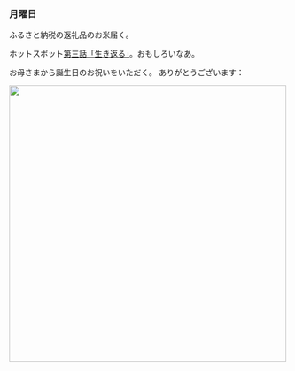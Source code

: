 ### 月曜日

ふるさと納税の返礼品のお米届く。

ホットスポット[第三話「生き返る」](https://tver.jp/episodes/epc60s5w61)。おもしろいなあ。

お母さまから誕生日のお祝いをいただく。
ありがとうございます：

<img src="https://i.imgur.com/BpigS40.jpeg" width="500">
